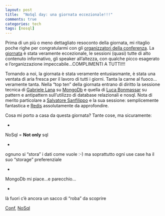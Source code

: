 ```yaml
---
layout: post
title:  "NoSql day: una giornata eccezionale!!!"
comments: true
categories: tech
tags: [nosql]
---
```



Prima di un più o meno dettagliato resoconto della giornata, mi ritaglio poche righe per congratularmi con gli [organizzatori della conferenza](http://www.webdebs.org/). La [giornata](http://www.nosqlday.it/) è stata veramente eccezionale, le sessioni (quasi) tutte di alto contenuto informativo, gli speaker all&#8217;altezza, con qualche picco esagerato e l&#8217;organizzazione impeccabile&#8230;COMPLIMENTI A TUTTI!!!

Tornando a noi, la giornata è stata veramente entusiasmante, è stata una ventata di aria fresca per il lavoro di tutti i giorni. Tanta la carne al fuoco&#8230;veramente tanta.
Nella &#8220;top ten&#8221; della giornata entrano di diritto la sessione tecnica di [Gabriele Lana](http://www.gabrielelana.it/) su [MongoDb](http://www.mongodb.org/) e quella di [Luca Bonmassar](http://www.nosqlday.it/#bonmassar) su pattern e antipattern sull&#8217;utilizzo di database relazionali e nosql.
Nota di merito particolare a [Salvatore Sanfilippo](http://invece.org/) e la sua sessione: semplicemente fantastica e [Redis](http://redis.io/) assolutamente da approfondire.

Cosa mi porto a casa da questa giornata? Tante cose, ma sicuramente:

- 
NoSql = **Not only** sql

- 
ognuno si &#8220;stora&#8221; i dati come vuole :-) ma soprattutto ogni use case ha il suo &#8220;storage&#8221; preferenziale

- 
MongoDb mi piace&#8230;e parecchio&#8230;

- 
là fuori c&#8217;è ancora un sacco di &#8220;roba&#8221; da scoprire



[Conf](http://technorati.com/tag/Conf), [NoSql](http://technorati.com/tag/NoSql)

